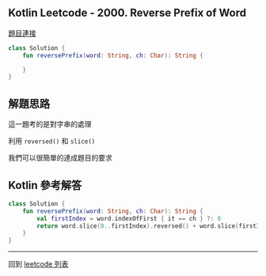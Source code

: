 ## Kotlin Leetcode - 2000. Reverse Prefix of Word

[題目連接](https://leetcode.com/problems/reverse-prefix-of-word/)

```kotlin
class Solution {
    fun reversePrefix(word: String, ch: Char): String {

    }
}
```

## 解題思路

這一題考的是對字串的處理

利用 `reversed()` 和 `slice()` 

我們可以很簡單的達成題目的要求

## Kotlin 參考解答

```kotlin
class Solution {
    fun reversePrefix(word: String, ch: Char): String {
        val firstIndex = word.indexOfFirst { it == ch } ?: 0
        return word.slice(0..firstIndex).reversed() + word.slice(firstIndex + 1 .. word.length - 1)
    }
}
```

------

回到 [leetcode 列表](index.md)

